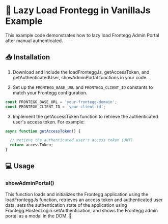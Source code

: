 # :book: Lazy Load Frontegg in VanillaJs Example

This example code demonstrates how to lazy load Frontegg Admin Portal after manual authenticated.

## :inbox_tray: Installation

1) Download and include the loadFronteggJs, getAccessToken, and getAuthenticatedUser, showAdminPortal functions in your
   code.

2) Set up the `FRONTEGG_BASE_URL` and `FRONTEGG_CLIENT_ID` constants to match your Frontegg configuration.

```js
const FRONTEGG_BASE_URL = 'your-frontegg-domain';
const FRONTEGG_CLIENT_ID = 'your-client-id';
```

3) Implement the getAccessToken function to retrieve the authenticated user's access token. For example:

```js
async function getAccessToken() {

  // retieve the authenticated user's access token (JWT)
  return accessToken;
}
```

## :computer: Usage

### showAdminPortal()

This function loads and initializes the Frontegg application using the loadFronteggJs function, retrieves an access token
and authenticated user data, sets the authentication state of the application using
Frontegg.HostedLogin.setAuthentication, and shows the Frontegg admin portal as a modal in the DOM. :tada:
